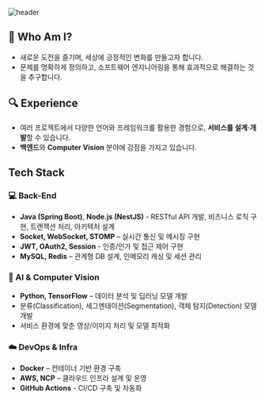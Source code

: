 ![header](https://capsule-render.vercel.app/api?type=waving&height=250&color=gradient&text=SeonHyo%20Choi%2&desc=I%20enjoy%20embracing%20challenges!&descAlign=70&descAlignY=65&fontSize=60)

## 🚀 Who Am I?
- 새로운 도전을 즐기며, 세상에 긍정적인 변화를 만들고자 합니다.  
- 문제를 명확하게 정의하고, 소프트웨어 엔지니어링을 통해 효과적으로 해결하는 것을 추구합니다.

## 🔍 Experience
- 여러 프로젝트에서 다양한 언어와 프레임워크를 활용한 경험으로, **서비스를 설계·개발**할 수 있습니다.  
- **백엔드**와 **Computer Vision** 분야에 강점을 가지고 있습니다.

## Tech Stack
### 💻 Back-End
- **Java (Spring Boot)**, **Node.js (NestJS)** - RESTful API 개발, 비즈니스 로직 구현, 트랜잭션 처리, 아키텍처 설계
- **Socket, WebSocket, STOMP** – 실시간 통신 및 메시징 구현
- **JWT, OAuth2, Session** - 인증/인가 및 접근 제어 구현
- **MySQL, Redis** – 관계형 DB 설계, 인메모리 캐싱 및 세션 관리

### 🤖 AI & Computer Vision
- **Python, TensorFlow** – 데이터 분석 및 딥러닝 모델 개발  
- 분류(Classification), 세그멘테이션(Segmentation), 객체 탐지(Detection) 모델 개발
- 서비스 환경에 맞춘 영상/이미지 처리 및 모델 최적화

### ☁️ DevOps & Infra
- **Docker** – 컨테이너 기반 환경 구축
- **AWS, NCP** – 클라우드 인프라 설계 및 운영
- **GitHub Actions** - CI/CD 구축 및 자동화
